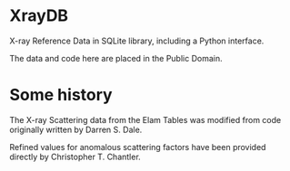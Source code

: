 # XrayDB
X-ray Reference Data in SQLite library, including a Python interface.

The data and code here are placed in the Public Domain.


# Some history

The X-ray Scattering data from the Elam Tables was modified from code
originally written by Darren S. Dale.

Refined values for anomalous scattering factors have been provided directly
by Christopher T. Chantler.
